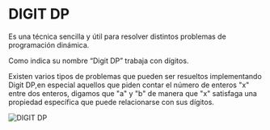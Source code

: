 # DIGIT DP

Es una técnica sencilla y útil para resolver distintos problemas de programación dinámica.

Como indica su nombre “Digit DP” trabaja con dígitos.

Existen varios tipos de problemas que pueden ser resueltos implementando Digit DP,en especial aquellos que 
piden contar el número de enteros "x" entre dos enteros, digamos que "a" y "b" de manera que
"x" satisfaga una propiedad específica que puede relacionarse con sus dígitos.

![DIGIT DP](https://miro.medium.com/max/720/1*fN6WxC2t800HfcyQ4w7NVA.png)